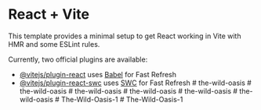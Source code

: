 # React + Vite

This template provides a minimal setup to get React working in Vite with HMR and some ESLint rules.

Currently, two official plugins are available:

- [@vitejs/plugin-react](https://github.com/vitejs/vite-plugin-react/blob/main/packages/plugin-react/README.md) uses [Babel](https://babeljs.io/) for Fast Refresh
- [@vitejs/plugin-react-swc](https://github.com/vitejs/vite-plugin-react-swc) uses [SWC](https://swc.rs/) for Fast Refresh
#   t h e - w i l d - o a s i s  
 #   t h e - w i l d - o a s i s  
 #   t h e - w i l d - o a s i s  
 #   t h e - w i l d - o a s i s  
 #   t h e - w i l d - o a s i s  
 #   t h e - w i l d - o a s i s  
 #   T h e - W i l d - O a s i s - 1  
 #   T h e - W i l d - O a s i s - 1  
 